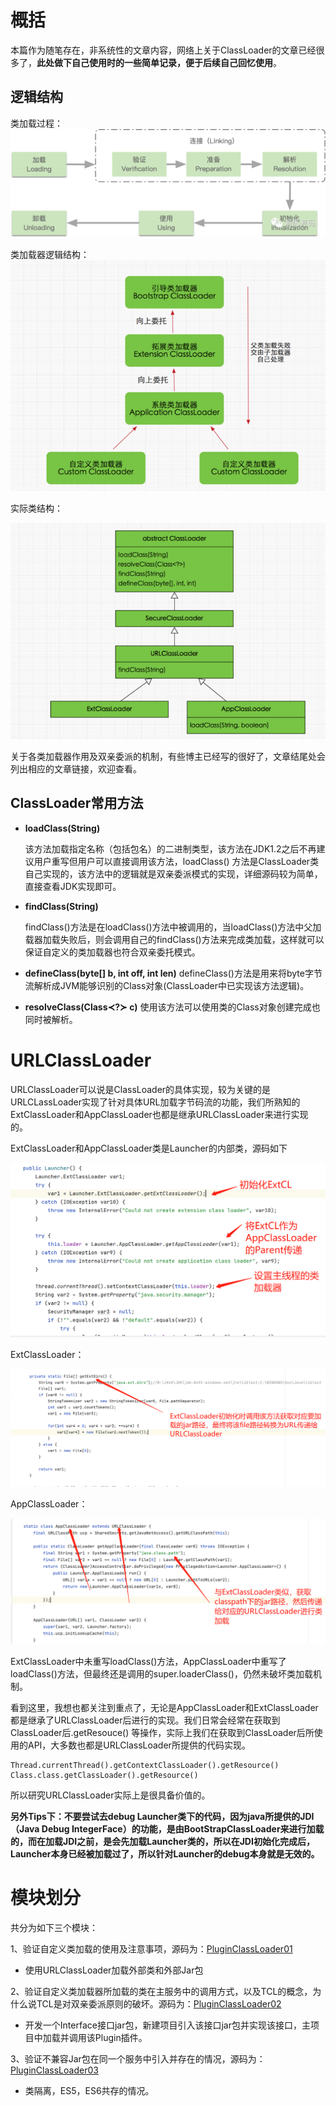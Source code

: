 
# 概括

本篇作为随笔存在，非系统性的文章内容，网络上关于ClassLoader的文章已经很多了，**此处做下自己使用时的一些简单记录，便于后续自己回忆使用**。

## 逻辑结构

类加载过程：
![](jpg/img1.png)

类加载器逻辑结构：
![](jpg/img2.png)

实际类结构：

![](jpg/img3.png)

关于各类加载器作用及双亲委派的机制，有些博主已经写的很好了，文章结尾处会列出相应的文章链接，欢迎查看。

## ClassLoader常用方法

* **loadClass(String)**

  该方法加载指定名称（包括包名）的二进制类型，该方法在JDK1.2之后不再建议用户重写但用户可以直接调用该方法，loadClass()
  方法是ClassLoader类自己实现的，该方法中的逻辑就是双亲委派模式的实现，详细源码较为简单，直接查看JDK实现即可。

* **findClass(String)**

  findClass()方法是在loadClass()方法中被调用的，当loadClass()方法中父加载器加载失败后，则会调用自己的findClass()方法来完成类加载，这样就可以保证自定义的类加载器也符合双亲委托模式。


* **defineClass(byte[] b, int off, int len)**
  defineClass()方法是用来将byte字节流解析成JVM能够识别的Class对象(ClassLoader中已实现该方法逻辑)。

* **resolveClass(Class≺?≻ c)**
  使用该方法可以使用类的Class对象创建完成也同时被解析。

# URLClassLoader

URLClassLoader可以说是ClassLoader的具体实现，较为关键的是URLCLassLoader实现了针对具体URL加载字节码流的功能，我们所熟知的ExtClassLoader和AppClassLoader也都是继承URLClassLoader来进行实现的。

ExtClassLoader和AppClassLoader类是Launcher的内部类，源码如下

![](jpg/img4.png)

ExtClassLoader：

![](jpg/img5.png)

AppClassLoader：

![](jpg/img6.png)

ExtClassLoader中未重写loadClass()方法，AppClassLoader中重写了loadClass()方法，但最终还是调用的super.loaderClass()，仍然未破坏类加载机制。

看到这里，我想也都关注到重点了，无论是AppClassLoader和ExtClassLoader都是继承了URLClassLoader后进行的实现。我们日常会经常在获取到ClassLoader后.getResouce()
等操作，实际上我们在获取到ClassLoader后所使用的API，大多数也都是URLClassLoader所提供的代码实现。

```
Thread.currentThread().getContextClassLoader().getResource()
Class.class.getClassLoader().getResource()
```

所以研究URLClassLoader实际上是很具备价值的。

**另外Tips下：不要尝试去debug Launcher类下的代码，因为java所提供的JDI（Java Debug
IntegerFace）的功能，是由BootStrapClassLoader来进行加载的，而在加载JDI之前，是会先加载Launcher类的，所以在JDI初始化完成后，Launcher本身已经被加载过了，所以针对Launcher的debug本身就是无效的。**

# 模块划分

共分为如下三个模块：

1、验证自定义类加载的使用及注意事项，源码为：[PluginClassLoader01](src/main/java/com/smart/heart/classloader/rewrite01/PluginClassLoader01.java)

* 使用URLClassLoader加载外部类和外部Jar包

2、验证自定义类加载器所加载的类在主服务中的调用方式，以及TCL的概念，为什么说TCL是对双亲委派原则的破坏。源码为：[PluginClassLoader02](src/main/java/com/smart/heart/classloader/rewrite02/PluginClassLoader02.java)

* 开发一个Interface接口jar包，新建项目引入该接口jar包并实现该接口，主项目中加载并调用该Plugin插件。

3、验证不兼容Jar包在同一个服务中引入并存在的情况，源码为：[PluginClassLoader03](src/main/java/com/smart/heart/classloader/rewrite03/PluginClassLoader03.java)

* 类隔离，ES5，ES6共存的情况。
